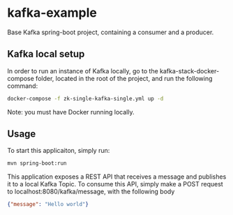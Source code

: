 # kafka-example

Base Kafka spring-boot project, containing a consumer and a producer.

## Kafka local setup

In order to run an instance of Kafka locally, go to the kafka-stack-docker-compose folder, located in the root of the project, and run the following command:

```bash
docker-compose -f zk-single-kafka-single.yml up -d
```

Note: you must have Docker running locally.

## Usage

To start this applicaiton, simply run:

```bash
mvn spring-boot:run
```

This application exposes a REST API that receives a message and publishes it to a local Kafka Topic. To consume this API, simply make a POST request to localhost:8080/kafka/message, with the following body

```json
{"message": "Hello world"}
```